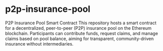 # p2p-insurance-pool
P2P Insurance Pool Smart Contract  This repository hosts a smart contract for a decentralized, peer-to-peer (P2P) insurance pool on the Ethereum blockchain. Participants can contribute funds, request claims, and manage claims based on pool balance, aiming for transparent, community-driven insurance without intermediaries.

